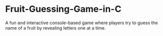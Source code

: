 # Fruit-Guessing-Game-in-C
A fun and interactive console-based game where players try to guess the name of a fruit by revealing letters one at a time.

